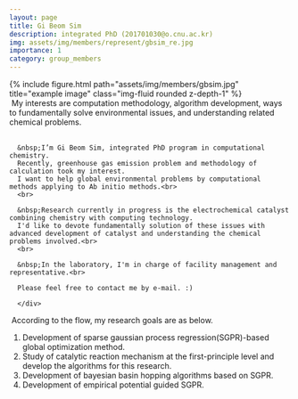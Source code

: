 ```yaml
---
layout: page
title: Gi Beom Sim
description: integrated PhD (201701030@o.cnu.ac.kr)
img: assets/img/members/represent/gbsim_re.jpg
importance: 1
category: group_members
---
```


<div class="row">
    <div class="col-sm-4">
        {% include figure.html path="assets/img/members/gbsim.jpg" title="example image" class="img-fluid rounded z-depth-1" %}
    </div>
    <div class="col-sm-8">
      &nbsp;My interests are computation methodology, algorithm development, ways to fundamentally solve environmental issues, and understanding related chemical problems.<br>
      <br>
      
      &nbsp;I’m Gi Beom Sim, integrated PhD program in computational chemistry. 
      Recently, greenhouse gas emission problem and methodology of calculation took my interest. 
      I want to help global environmental problems by computational methods applying to Ab initio methods.<br>
      <br>
      
      &nbsp;Research currently in progress is the electrochemical catalyst combining chemistry with computing technology. 
      I'd like to devote fundamentally solution of these issues with advanced development of catalyst and understanding the chemical problems involved.<br>
      <br>
      
      &nbsp;In the laboratory, I'm in charge of facility management and representative.<br>
      
      Please feel free to contact me by e-mail. :)
      
      </div>
</div>

&nbsp;According to the flow, my research goals are as below.

1. Development of sparse gaussian process regression(SGPR)-based global optimization method.
2. Study of catalytic reaction mechanism at the first-principle level and develop the algorithms for this research.
3. Development of bayesian basin hopping algorithms based on SGPR.
4. Development of empirical potential guided SGPR.
